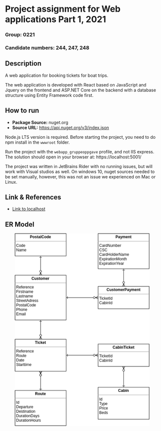 # Project assignment for Web applications Part 1, 2021

### Group: 0221
### Candidate numbers: 244, 247, 248

## Description

A web application for booking tickets for boat trips.

The web application is developed with React based on JavaScript and Jquery on the frontend and ASP.NET Core on the backend with a database structure using Entity Framework code first.

## How to run

- **Package Source:** nuget.org
- **Source URL:** https://api.nuget.org/v3/index.json

Node.js LTS version is required. Before starting the project, you need to do npm install in the `wwwroot` folder.

Run the project with the `webapp_gruppeoppgave` profile, and not IIS express. The solution should open in your browser at: https://localhost:5001/

The project was written in JetBrains Rider with no running issues, but will work with Visual studios as well. On windows 10, nuget sources needed to be set manually, however, this was not an issue we experienced on Mac or Linux.

## Link & References

- [Link to localhost](https://localhost:5001)

## ER Model

<p align="center">
<img src="boatlineER.png" style="width: 441px;" alt="ER of Models">
</p>
